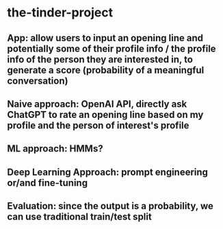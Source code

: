 # the-tinder-project

## App: allow users to input an opening line and potentially some of their profile info / the profile info of the person they are interested in, to generate a score (probability of a meaningful conversation)

## Naive approach: OpenAI API, directly ask ChatGPT to rate an opening line based on my profile and the person of interest's profile

## ML approach: HMMs?

## Deep Learning Approach: prompt engineering or/and fine-tuning 

## Evaluation: since the output is a probability, we can use traditional train/test split